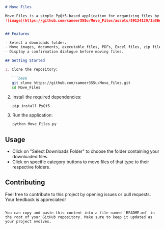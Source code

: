 ```markdown
# Move Files

Move Files is a simple PyQt5-based application for organizing files by moving them into specific folders based on their types.
![image](https://github.com/sameer355u/Move_Files/assets/89124129/1a36e98b-1dad-4ac2-bc70-02dfafb08515)


## Features

- Select a downloads folder.
- Move images, documents, executable files, PDFs, Excel files, zip files, PPT files, video files, web files, and programming files to separate folders.
- Display a confirmation dialogue before moving files.

## Getting Started

1. Clone the repository:

   ```bash
   git clone https://github.com/sameer355u/Move_Files.git
   cd Move_Files
   ```

2. Install the required dependencies:

   ```bash
   pip install PyQt5
   ```

3. Run the application:

   ```bash
   python Move_Files.py
   ```

## Usage

- Click on "Select Downloads Folder" to choose the folder containing your downloaded files.
- Click on specific category buttons to move files of that type to their respective folders.

## Contributing

Feel free to contribute to this project by opening issues or pull requests. Your feedback is appreciated!

```

You can copy and paste this content into a file named `README.md` in the root of your GitHub repository. Make sure to keep it updated as your project evolves.

